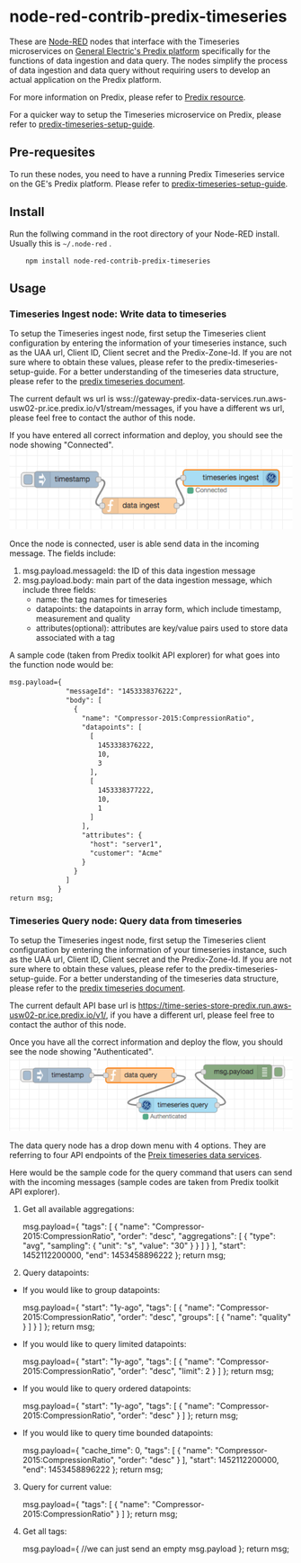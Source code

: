 # node-red-contrib-predix-timeseries


These are [Node-RED](http://nodered.org) nodes that interface with the Timeseries microservices on [General Electric's Predix platform](https://www.ge.com/digital/predix) specifically for the functions of data ingestion and data query. The nodes simplify the process of data ingestion and data query without requiring users to develop an actual application on the Predix platform. 

For more information on Predix, please refer to [Predix resource](https://www.predix.io/resources).

For a quicker way to setup the Timeseries microservice on Predix, please refer to [predix-timeseries-setup-guide](https://github.com/SenseTecnic/node-red-contrib-predix-timeseries/blob/master/predix-timeseries-setup.md). 

## Pre-requesites

To run these nodes, you need to have a running Predix Timeseries service on the GE's Predix platform. Please refer to [predix-timeseries-setup-guide](https://github.com/SenseTecnic/node-red-contrib-predix-timeseries/blob/master/predix-timeseries-setup.md). 

## Install

Run the follwing command in the root directory of your Node-RED install.
Usually this is `~/.node-red` .
```
    npm install node-red-contrib-predix-timeseries
```

## Usage

### Timeseries Ingest node: Write data to timeseries

To setup the Timeseries ingest node, first setup the Timeseries client configuration by entering the information of your timeseries instance, such as the UAA url, Client ID, Client secret and the Predix-Zone-Id. If you are not sure where to obtain these values, please refer to the predix-timeseries-setup-guide. For a better understanding of the timeseries data structure, please refer to the [predix timeseries document](https://www.predix.io/docs/?r=816498#F0PrUNk2).

The current default ws url is wss://gateway-predix-data-services.run.aws-usw02-pr.ice.predix.io/v1/stream/messages, if you have a different ws url, please feel free to contact the author of this node.

If you have entered all correct information and deploy, you should see the node showing "Connected".
![](readme_images/data_ingest_conencted.PNG?raw=true)

Once the node is connected, user is able send data in the incoming message. The fields include:

1. msg.payload.messageId: the ID of this data ingestion message
2. msg.payload.body: main part of the data ingestion message, which include three fields:
    * name: the tag names for timeseries 
    * datapoints: the datapoints in array form, which include timestamp, measurement and quality
    * attributes(optional): attributes are key/value pairs used to store data associated with a tag

A sample code (taken from Predix toolkit API explorer) for what goes into the function node would be:


    msg.payload={
                  "messageId": "1453338376222",
                  "body": [
                    {
                      "name": "Compressor-2015:CompressionRatio",
                      "datapoints": [
                        [
                          1453338376222,
                          10,
                          3
                        ],
                        [
                          1453338377222,
                          10,
                          1
                        ]
                      ],
                      "attributes": {
                        "host": "server1",
                        "customer": "Acme"
                      }
                    }
                  ]
                }  
    return msg;


### Timeseries Query node: Query data from timeseries

To setup the Timeseries ingest node, first setup the Timeseries client configuration by entering the information of your timeseries instance, such as the UAA url, Client ID, Client secret and the Predix-Zone-Id. If you are not sure where to obtain these values, please refer to the predix-timeseries-setup-guide. For a better understanding of the timeseries data structure, please refer to the [predix timeseries document](https://www.predix.io/docs/?r=816498#F0PrUNk2).

The current default API base url is https://time-series-store-predix.run.aws-usw02-pr.ice.predix.io/v1/, if you have a different url, please feel free to contact the author of this node.

Once you have all the correct information and deploy the flow, you should see the node showing "Authenticated".
![](readme_images/data_query_authenticated.PNG?raw=true)

The data query node has a drop down menu with 4 options. They are referring to four API endpoints of the [Preix timeseries data services](https://www.predix.io/api#!/Asset).

Here would be the sample code for the query command that users can send with the incoming messages (sample codes are taken from Predix toolkit API explorer). 

1. Get all available aggregations:
    
    msg.payload={
      "tags": [
        {
          "name": "Compressor-2015:CompressionRatio",
          "order": "desc",
          "aggregations": [
            {
              "type": "avg",
              "sampling": {
                "unit": "s",
                "value": "30"
              }
            }
          ]
        }
      ],
      "start": 1452112200000,
      "end": 1453458896222
    };
    return msg;

2. Query datapoints:
  
* If you would like to group datapoints:

    msg.payload={
      "start": "1y-ago",
      "tags": [
        {
          "name": "Compressor-2015:CompressionRatio",
          "order": "desc",
          "groups": [
            {
              "name": "quality"
            }
          ]
        }
      ]
    };
    return msg;

* If you would like to query limited datapoints:

    msg.payload={
      "start": "1y-ago",
      "tags": [
        {
          "name": "Compressor-2015:CompressionRatio",
          "order": "desc",
          "limit": 2
        }
      ]
    };
    return msg; 

* If you would like to query ordered datapoints:

    msg.payload={
      "start": "1y-ago",
      "tags": [
        {
          "name": "Compressor-2015:CompressionRatio",
          "order": "desc"
        }
      ]
    };
    return msg; 

* If you would like to query time bounded datapoints:

    msg.payload={
      "cache_time": 0,
      "tags": [
        {
          "name": "Compressor-2015:CompressionRatio",
          "order": "desc"
        }
      ],
      "start": 1452112200000,
      "end": 1453458896222
    };
    return msg;   

3. Query for current value:

    msg.payload={
      "tags": [
        {
          "name": "Compressor-2015:CompressionRatio"
        }
      ]
    };
    return msg;  

4. Get all tags:

    msg.payload={
      //we can just send an empty msg.payload
    };
    return msg;  
